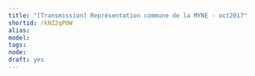 ```yaml
---
title: "[Transmission] Représentation commune de la MYNE - oct2017"
shortid: rkNZ2qP0W
alias:
model:
tags:
node:
draft: yes
---
```

